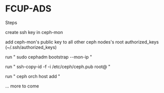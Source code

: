 # FCUP-ADS


Steps

create ssh key in ceph-mon

add ceph-mon's public key to all other ceph nodes's root authorized_keys (~/.ssh/authorized_keys)

run " sudo cephadm bootstrap --mon-ip *<ceph-mon-internal-ip>* "

run " ssh-copy-id -f -i /etc/ceph/ceph.pub root@<ceph-node> "

run " ceph orch host add <ceph-node>"

... more to come